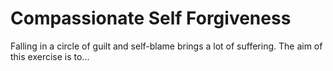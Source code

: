 Compassionate Self Forgiveness
================================

Falling in a circle of guilt and self-blame brings a lot of suffering. The aim of this exercise is to...
